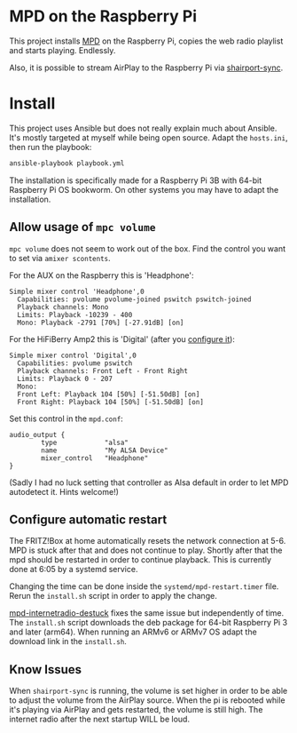 # MPD on the Raspberry Pi

This project installs [MPD](https://www.musicpd.org/) on the Raspberry Pi, copies the web radio playlist and starts playing. Endlessly.

Also, it is possible to stream AirPlay to the Raspberry Pi via [shairport-sync](https://github.com/mikebrady/shairport-sync).

# Install

This project uses Ansible but does not really explain much about Ansible.
It's mostly targeted at myself while being open source.
Adapt the `hosts.ini`, then run the playbook:

```bash
ansible-playbook playbook.yml
```

The installation is specifically made for a Raspberry Pi 3B with 64-bit Raspberry Pi OS bookworm.
On other systems you may have to adapt the installation.

## Allow usage of `mpc volume`

`mpc volume` does not seem to work out of the box.
Find the control you want to set via `amixer scontents`.

For the AUX on the Raspberry this is 'Headphone':

```plaintext
Simple mixer control 'Headphone',0
  Capabilities: pvolume pvolume-joined pswitch pswitch-joined
  Playback channels: Mono
  Limits: Playback -10239 - 400
  Mono: Playback -2791 [70%] [-27.91dB] [on]
```

For the HiFiBerry Amp2 this is 'Digital' (after you [configure it](https://www.hifiberry.com/docs/software/configuring-linux-3-18-x/)):

```plaintext
Simple mixer control 'Digital',0
  Capabilities: pvolume pswitch
  Playback channels: Front Left - Front Right
  Limits: Playback 0 - 207
  Mono:
  Front Left: Playback 104 [50%] [-51.50dB] [on]
  Front Right: Playback 104 [50%] [-51.50dB] [on]
```

Set this control in the `mpd.conf`:

```plain
audio_output {
        type            "alsa"
        name            "My ALSA Device"
        mixer_control   "Headphone"
}
```

(Sadly I had no luck setting that controller as Alsa default in order to let MPD autodetect it. Hints welcome!)

## Configure automatic restart

The FRITZ!Box at home automatically resets the network connection at 5-6.
MPD is stuck after that and does not continue to play.
Shortly after that the mpd should be restarted in order to continue playback. This is currently done at 6:05 by a systemd service.

Changing the time can be done inside the `systemd/mpd-restart.timer` file.
Rerun the `install.sh` script in order to apply the change.

[mpd-internetradio-destuck](https://github.com/EdJoPaTo/mpd-internetradio-destuck) fixes the same issue but independently of time.
The `install.sh` script downloads the deb package for 64-bit Raspberry Pi 3 and later (arm64).
When running an ARMv6 or ARMv7 OS adapt the download link in the `install.sh`.

## Know Issues

When `shairport-sync` is running, the volume is set higher in order to be able to adjust the volume from the AirPlay source.
When the pi is rebooted while it's playing via AirPlay and gets restarted, the volume is still high.
The internet radio after the next startup WILL be loud.

